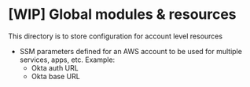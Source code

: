 # [WIP] Global modules & resources

This directory is to store configuration for account level resources

- SSM parameters defined for an AWS account to be used for multiple services, apps, etc.
Example:
  - Okta auth URL
  - Okta base URL
